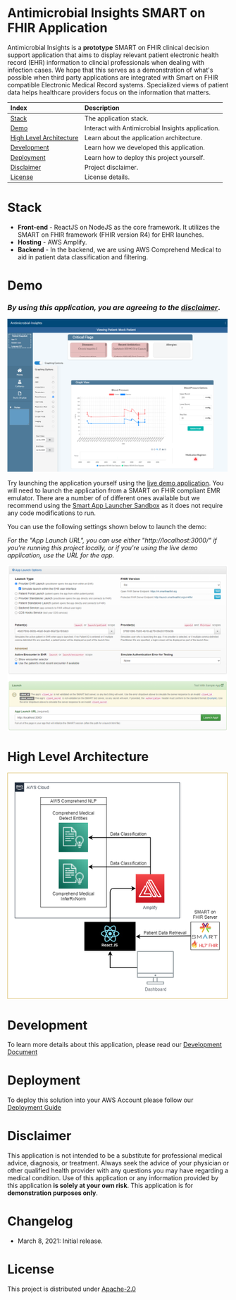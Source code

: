 # Antimicrobial Insights SMART on FHIR Application
Antimicrobial Insights is a **prototype** SMART on FHIR clinical decision support application that aims to display relevant patient electronic health record (EHR) information to clincial professionals when dealing with infection cases. We hope that this serves as a demonstration of what's possible when third party applications are integrated with Smart on FHIR compatible Electronic Medical Record systems. Specialized views of patient data helps healthcare providers focus on the information that matters.


|Index| Description|
|:----------------|:-----------|
| [Stack](#stack)         |     The application stack.    | 
| [Demo](#demo)         |     Interact with Antimicrobial Insights application.    |
| [High Level Architecture](#architecture)         |    Learn about the application architecture. |
| [Development](#development)         |    Learn how we developed this application. |
| [Deployment](#deployment)         |    Learn how to deploy this project yourself. |
| [Disclaimer](#disclaimer)         |    Project disclaimer. |
| [License](#license)      |     License details.     |


# Stack

* **Front-end** - ReactJS on NodeJS as the core framework. It utilizes the SMART on FHIR framework (FHIR version R4) for EHR launches.
* **Hosting** - AWS Amplify.
* **Backend** - In the backend, we are using AWS Comprehend Medical to aid in patient data classification and filtering. 

# Demo

### *By using this application, you are agreeing to the [disclaimer](#disclaimer)*.

<img src="./docs/images/screenshot.png"  width="500"/>

Try launching the application yourself using the [live demo application](). You will need to launch the application from a SMART on FHIR compliant EMR emulator. There are a number of of different ones available but we recommend using the [Smart App Launcher Sandbox](https://launch.smarthealthit.org/) as it does not require any code modifications to run. 

You can use the following settings shown below to launch the demo:

*For the "App Launch URL", you can use either "http://localhost:3000/" if you're running this project locally, or if you're using the live demo application, use the URL for the app.*

<img src="./docs/images/smartSandbox.png"  width="500"/>


# High Level Architecture

<img src="./docs/images/architecture_diagram.png"  width="500"/>

# Development
To learn more details about this application, please read our [Development Document](./docs/development_document.md) 

# Deployment
To deploy this solution into your AWS Account please follow our [Deployment Guide](./docs/deployment_guide.md)

# Disclaimer
This application is not intended to be a substitute for professional medical advice, diagnosis, or treatment. Always seek the advice of your physician or other qualified health provider with any questions you may have regarding a medical condition. Use of this application or any information provided by this application **is solely at your own risk**.
This application is for **demonstration purposes only**.

# Changelog
* March 8, 2021: Initial release.

# License
This project is distributed under  [Apache-2.0](https://github.com/UBC-CIC/antimicrobial_app_smart_fhir/blob/main/LICENSE) 
